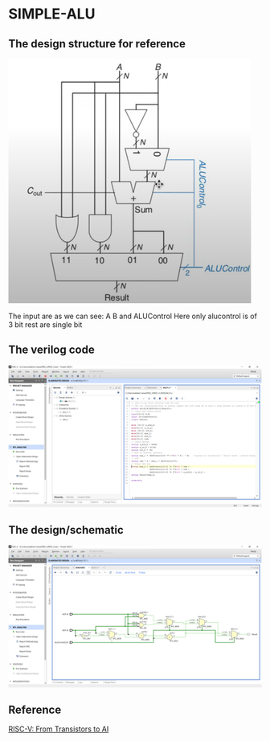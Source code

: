 # SIMPLE-ALU

## The design structure for reference
![image alt](https://github.com/saksham19rawat/SIMPLE-ALU/blob/main/PHOTOS/Screenshot%202025-07-10%20183946.png?raw=true)

The input are as we can see: A B and ALUControl
Here only alucontrol is of 3 bit rest are single bit


## The verilog code
![image alt](https://github.com/saksham19rawat/SIMPLE-ALU/blob/main/PHOTOS/Screenshot%202025-07-10%20182845.png?raw=true)

## The design/schematic
![image alt](https://github.com/saksham19rawat/SIMPLE-ALU/blob/main/PHOTOS/Screenshot%202025-07-10%20182909.png?raw=true)

## Reference

[RISC-V: From Transistors to AI](https://www.youtube.com/@riscvtransistors2ai)


